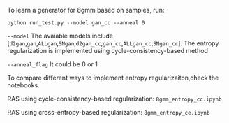 To learn a generator for 8gmm based on samples, run:

    python run_test.py --model gan_cc --anneal 0


`--model` The avaiable models include [`d2gan`,`gan`,`ALLgan`,`SNgan`,`d2gan_cc`,`gan_cc`,`ALLgan_cc`,`SNgan_cc`]. The entropy regularization is implemented using cycle-consistency-based method

`--anneal_flag` It could be 0 or 1

To compare different ways to implement entropy regularizaiton,check the notebooks.
    
RAS using cycle-consistency-based regularization: `8gmm_entropy_cc.ipynb`
    
RAS using cross-entropy-based regularization: `8gmm_entropy_ce.ipynb`
